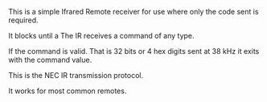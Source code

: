 This is a simple Ifrared Remote receiver for use where 
only the code sent is required.

It blocks until a The IR receives a command of any type.

If the command is valid. That is 32 bits or 4 hex digits
sent at 38 kHz it exits with the command value.

This is the NEC IR transmission protocol.

It works for most common remotes.
